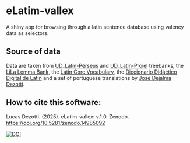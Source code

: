 # eLatim-vallex
A shiny app for browsing through a latin sentence database using valency data as selectors.

## Source of data
Data are taken from [UD\_Latin-Perseus](https://github.com/UniversalDependencies/UD_Latin-Perseus) and [UD\_Latin-Proiel](https://github.com/UniversalDependencies/UD_Latin-PROIEL) treebanks, the [LiLa Lemma Bank](https://github.com/CIRCSE/LiLa_Lemma-Bank), the [Latin Core Vocabulary](https://dcc.dickinson.edu/latin-core-list1), the [Diccionario Didáctico Digital de Latín](http://repositorios.fdi.ucm.es/DiccionarioDidacticoLatin/) and a set of portuguese translations by [José Dejalma Dezotti](http://lattes.cnpq.br/8771278588762734).


## How to cite this software:

Lucas Dezotti. (2025). eLatim-vallex: v.1.0. Zenodo. https://doi.org/10.5281/zenodo.14985092

[![DOI](https://zenodo.org/badge/DOI/10.5281/zenodo.14985092.svg)](https://doi.org/10.5281/zenodo.14985092)



